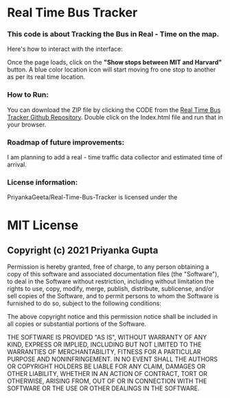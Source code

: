 # Real Time Bus Tracker

### This code is about Tracking the Bus in Real - Time on the map.

Here's how to interact with the interface:

Once the page loads, click on the **"Show stops between MIT and Harvard"** button. A blue color location icon will start moving fro one stop to another as per its real time location.


### How to Run:

You can download the ZIP file by clicking the CODE from the  [Real Time Bus Tracker Github Repository](https://github.com/PriyankaGeeta/Real-Time-Bus-Tracker). Double click on the Index.html file and run that in your browser.


### Roadmap of future improvements: 

  I am planning to add a real - time traffic data collector and estimated time of arrival.

### License information: 

PriyankaGeeta/Real-Time-Bus-Tracker is licensed under the

# MIT License

## Copyright (c) 2021 Priyanka Gupta

Permission is hereby granted, free of charge, to any person obtaining a copy
of this software and associated documentation files (the "Software"), to deal
in the Software without restriction, including without limitation the rights
to use, copy, modify, merge, publish, distribute, sublicense, and/or sell
copies of the Software, and to permit persons to whom the Software is
furnished to do so, subject to the following conditions:

The above copyright notice and this permission notice shall be included in all
copies or substantial portions of the Software.

THE SOFTWARE IS PROVIDED "AS IS", WITHOUT WARRANTY OF ANY KIND, EXPRESS OR
IMPLIED, INCLUDING BUT NOT LIMITED TO THE WARRANTIES OF MERCHANTABILITY,
FITNESS FOR A PARTICULAR PURPOSE AND NONINFRINGEMENT. IN NO EVENT SHALL THE
AUTHORS OR COPYRIGHT HOLDERS BE LIABLE FOR ANY CLAIM, DAMAGES OR OTHER
LIABILITY, WHETHER IN AN ACTION OF CONTRACT, TORT OR OTHERWISE, ARISING FROM,
OUT OF OR IN CONNECTION WITH THE SOFTWARE OR THE USE OR OTHER DEALINGS IN THE
SOFTWARE.


